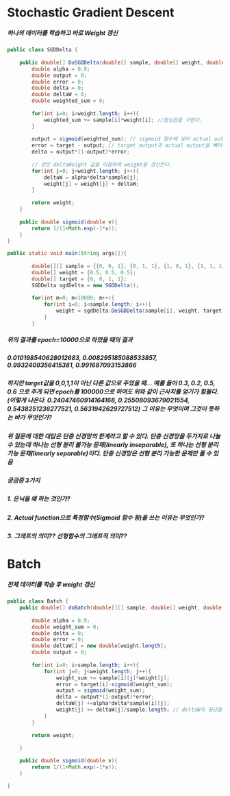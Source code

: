 # Stochastic Gradient Descent
##### 하나의 데이터를 학습하고 바로 Weight 갱신

```java
public class SGDDelta {
	
	public double[] DoSGDDelta(double[] sample, double[] weight, double target){
		double alpha = 0.9;
		double output = 0;
		double error = 0;
		double delta = 0;
		double deltaW = 0;
		double weighted_sum = 0;
		
		for(int i=0; i<weight.length; i++){			
			weighted_sum += sample[i]*weight[i]; //합성곱을 구한다.
		}
		
		output = sigmoid(weighted_sum); // sigmoid 함수에 넣어 actual output을 구한다.
		error = target - output; // target output과 actual output을 빼어 error를 구한다.
		delta = output*(1-output)*error;
		
		// 얻은 deltaWeight 값을 이용하여 weight을 갱신한다.
		for(int j=0; j<weight.length; j++){
			deltaW = alpha*delta*sample[j];			
			weight[j] = weight[j] + deltaW;	
		}	
		
		return weight;
	}
	
	public double sigmoid(double v){		
		return 1/(1+Math.exp(-1*v));	
	}
}
```
```java
public static void main(String args[]){
		
		double[][] sample = {{0, 0, 1}, {0, 1, 1}, {1, 0, 1}, {1, 1, 1}};
		double[] weight = {0.5, 0.5, 0.5};
		double[] target = {0, 0, 1, 1};
		SGDDelta sgdDelta = new SGDDelta();
		
		for(int m=0; m<10000; m++){
			for(int i=0; i<sample.length; i++){
				weight = sgdDelta.DoSGDDelta(sample[i], weight, target[i]);
			}
		}
```

##### 위의 결과를 epoch=10000으로 하였을 때의 결과
##### 0.010198540628012683, 0.008295185088533857, 0.9932409356415381, 0.991687093153866

##### 하지만 target값을 0,0,1,1이 아닌 다른 값으로 주었을 때... 예를 들어 0.3, 0.2, 0.5, 0.6 으로 주게 되면 epoch를 100000으로 하여도 위와 같이 근사치를 얻기가 힘들다. (이렇게 나온다. 0.24047460914164168, 0.25508093679021554, 0.5438251236277521, 0.5631942629727512) 그 이유는 무엇이며 그것이 뜻하는 바가 무엇인가?

##### 위 질문에 대한 대답은 단층 신경망의 한계라고 할 수 있다. 단층 신경망을 두가지로 나눌 수 있는데 하나는 선형 분리 불가능 문제(linearly inseparable), 또 하나는 선형 분리 가능 문제(linearly separable)이다. 단층 신경망은 선형 분리 가능한 문제만 풀 수 있음

##### 궁금증 3가지
##### 1. 은닉을 왜 하는 것인가?

##### 2. Actual function으로 특정함수(Sigmoid 함수 등)을 쓰는 이유는 무엇인가?

##### 3. 그래프의 의미?? 선형함수의 그래프적 의미??

# Batch
##### 전체 데이터를 학습 후 weight 갱신
```java
public class Batch {
	public double[] doBatch(double[][] sample, double[] weight, double[] target){
		
		double alpha = 0.9;
		double weight_sum = 0;
		double delta = 0;
		double error = 0;
		double deltaW[] = new double[weight.length];
		double output = 0;
		
		for(int i=0; i<sample.length; i++){			
			for(int j=0; j<weight.length; j++){
				weight_sum += sample[i][j]*weight[j];
				error = target[i]-sigmoid(weight_sum);
				output = sigmoid(weight_sum);
				delta = output*(1-output)*error;	
				deltaW[j] +=alpha*delta*sample[i][j];
				weight[j] += deltaW[j]/sample.length; // deltaW의 평균을 weight에 더해준다.
			}		
		}		
		
		return weight;	
			
	}
	
	public double sigmoid(double v){		
		return 1/(1+Math.exp(-1*v));	
	}

}
```
